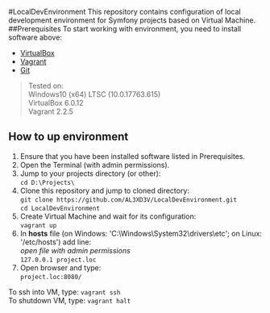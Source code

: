#LocalDevEnvironment
This repository contains configuration of local development environment for Symfony projects based on Virtual Machine.
##Prerequisites
To start working with environment, you need to install software above:
* [VirtualBox](https://download.virtualbox.org/virtualbox/6.0.14/VirtualBox-6.0.14-133895-Win.exe)
* [Vagrant](https://releases.hashicorp.com/vagrant/2.2.6/vagrant_2.2.6_x86_64.msi)
* [Git](https://github.com/git-for-windows/git/releases/download/v2.24.0.windows.2/Git-2.24.0.2-64-bit.exe)

> Tested on:\
> Windows10 (x64) LTSC (10.0.17763.615)\
> VirtualBox 6.0.12\
> Vagrant 2.2.5

## How to up environment

1. Ensure that you have been installed software listed in Prerequisites.
2. Open the Terminal (with admin permissions).
3. Jump to your projects directory (or other): \
` cd D:\Projects\ `
4. Clone this repository and jump to cloned directory: \
` git clone https://github.com/AL3XD3V/LocalDevEnvironment.git ` \
` cd LocalDevEnvironment `
5. Create Virtual Machine and wait for its configuration: \
` vagrant up `
6. In **hosts** file (on Windows: 'C:\Windows\System32\drivers\etc'; on Linux: '/etc/hosts') add line: \
*open file with admin permissions* \
` 127.0.0.1 project.loc `
7. Open browser and type: \
` project.loc:8080/ `

To ssh into VM, type: `vagrant ssh`\
To shutdown VM, type: `vagrant halt`